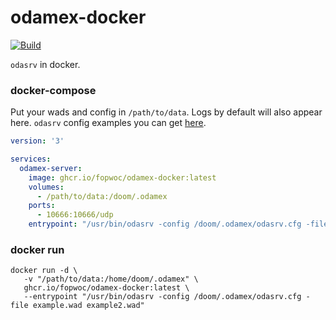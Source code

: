 # odamex-docker

[![Build](https://github.com/fopwoc/odamex-docker/actions/workflows/docker-publish.yml/badge.svg)](https://github.com/fopwoc/odamex-docker/actions/workflows/docker-publish.yml)

`odasrv` in docker.

### docker-compose

Put your wads and config in `/path/to/data`. Logs by default will also appear here. `odasrv` config examples you can get [here](https://github.com/odamex/odamex/tree/stable/config-samples).

```yaml
version: '3'

services:
  odamex-server:
    image: ghcr.io/fopwoc/odamex-docker:latest
    volumes:
      - /path/to/data:/doom/.odamex
    ports:
      - 10666:10666/udp
    entrypoint: "/usr/bin/odasrv -config /doom/.odamex/odasrv.cfg -file example.wad example2.wad"
```

### docker run

```shell
docker run -d \
   -v "/path/to/data:/home/doom/.odamex" \
   ghcr.io/fopwoc/odamex-docker:latest \
   --entrypoint "/usr/bin/odasrv -config /doom/.odamex/odasrv.cfg -file example.wad example2.wad"
```

